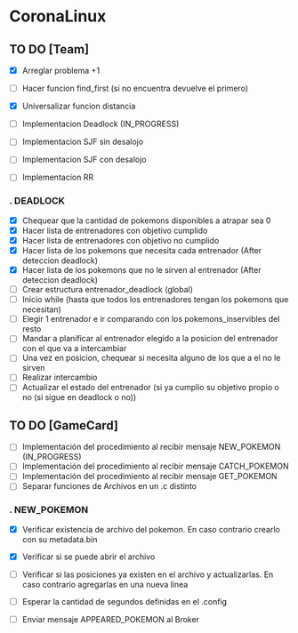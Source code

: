 # CoronaLinux 


## TO DO [Team]

- [X] Arreglar problema +1
- [ ] Hacer funcion find_first (si no encuentra devuelve el primero)
- [X] Universalizar funcion distancia
- [ ] Implementacion Deadlock (IN_PROGRESS)
- [ ] Implementacion SJF sin desalojo
- [ ] Implementacion SJF con desalojo
- [ ] Implementacion RR


### . DEADLOCK  

- [X] Chequear que la cantidad de pokemons disponibles a atrapar sea 0
- [X] Hacer lista de entrenadores con objetivo cumplido
- [X] Hacer lista de entrenadores con objetivo no cumplido
- [X] Hacer lista de los pokemons que necesita cada entrenador (After deteccion deadlock)
- [X] Hacer lista de los pokemons que no le sirven al entrenador (After deteccion deadlock)
- [ ] Crear estructura entrenador_deadlock (global)
- [ ] Inicio while (hasta que todos los entrenadores tengan los pokemons que necesitan)
- [ ] Elegir 1 entrenador e ir comparando con los pokemons_inservibles del resto
- [ ] Mandar a planificar al entrenador elegido a la posicion del entrenador con el que va a intercambiar
- [ ] Una vez en posicion, chequear si necesita alguno de los que a el no le sirven
- [ ] Realizar intercambio
- [ ] Actualizar el estado del entrenador (si ya cumplio su objetivo propio o no (si sigue en deadlock o no))

## TO DO [GameCard]

- [ ] Implementación del procedimiento al recibir mensaje NEW_POKEMON (IN_PROGRESS)
- [ ] Implementación del procedimiento al recibir mensaje CATCH_POKEMON
- [ ] Implementación del procedimiento al recibir mensaje GET_POKEMON
- [ ] Separar funciones de Archivos en un .c distinto

### . NEW_POKEMON  

- [X] Verificar existencia de archivo del pokemon. En caso contrario crearlo con su metadata.bin
- [X] Verificar si se puede abrir el archivo
- [ ] Verificar si las posiciones ya existen en el archivo y actualizarlas. En caso contrario agregarlas en una nueva línea
- [ ] Esperar la cantidad de segundos definidas en el .config
- [ ] Enviar mensaje APPEARED_POKEMON al Broker

